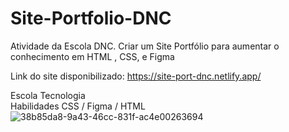 # Site-Portfolio-DNC
Atividade da Escola DNC. Criar um Site Portfólio para aumentar o conhecimento em HTML , CSS, e Figma

Link do site disponibilizado: https://site-port-dnc.netlify.app/  <br>

Escola Tecnologia <br>
Habilidades CSS / Figma /  HTML  <br>
![38b85da8-9a43-46cc-831f-ac4e00263694](https://github.com/raffnb/Desafio-Desenvolva-uma-Landing-Page/assets/92860308/52b2927b-214e-4677-88b1-38595d17607c)

